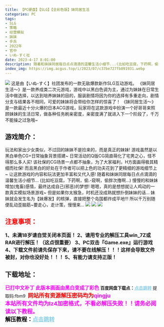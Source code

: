 ```yaml
---
title: 【PC硬盘】【SLG】【全彩色版】妹同居生活
categories: PC
tags:
- SLG
- 策略
- 经营模拟
- 妹妹
- 步兵
- 2022年
- 官中
- いぬ-すく社
date: 2023-4-17 8:01:00
description: 随着和妹妹同居每日点点滴滴的温馨生活小细节...(比如吃豆腐，下药啊，偷.-窥啊，偷胖次撸啊...)慢慢的和妹妹增加(鬼畜)感情，最终达成自己(邪恶)的梦想!嗯嗯，真的是想想就让人鸡动的一款真实模拟场景游戏~但是如果你太猴急，时机还没成熟就想扑倒妹妹的话...妹妹就会发生名为【妹爆发】的核弹，直接把整个岛国都炸成平地!!!所以千万别随便乱动歪脑筋~要走心，走计策，慢慢来...
index_img: https://img.acgus.top/i/2023/07/c37be727fb091931.webp
---
```

![](https://img.acgus.top/i/2023/07/c37be727fb091931.webp)
这是由【いぬ-すく】社团发布的一款无敌爆款新作SLG互动游戏。
《妹同居生活～》是一款养成类二次元游戏，游戏中以黑白色调为主，通过为妹妹在日常生活中做选择，以达到培养妹妹的目的，服装剧情将因为你的选择有多重走向，剧情分支与结果各不相同，可爱的妹妹将会带给你怎样的惊喜了！
《妹同居生活～》是一款最近十分火爆的日本ACG游戏，玩家将在这款游戏中扮演一个好哥哥来照顾妹妹的生活日常，做各种任务刷亲密度，亲密度满了就进入下一个阶段了，千万不能操之过急哦~

## 游戏简介：
玩法和家出少女类似，不过回的妹妹不是捡来的，而是真正的妹妹!
游戏虽然是以黑白单色CG+日常抽象背景搭建~
日常活动的Q版CG简直萌化了宅男之心，怪不得那么多人买!
该社保的CG场景一点都不抽象，为了大家福利，H方面画得极其精细而社保!
而且黑白的好处在于作者可以把上色的功夫花到了更精细的游戏细节上~
让这款游戏的内容和玩法更加丰富和又代入感!
随着和妹妹同居每日点点滴滴的温馨生活小细节...
(比如吃豆腐，下药啊，偷.-窥啊，偷胖次撸啊...)
慢慢的和妹妹增加(鬼畜)感情，最终达成自己(邪恶)的梦想!
嗯嗯，真的是想想就让人鸡动的一款真实模拟场景游戏~
但是如果你太猴急，时机还没成熟就想扑倒妹妹的话...
妹妹就会发生名为【妹爆发】的核弹，直接把整个岛国都炸成平地!!!
所以千万别随便乱动歪脑筋~要走心，走计策，慢慢来...
![](https://img.acgus.top/i/2023/07/d4e4fc5772091937.webp)
![](https://img.acgus.top/i/2023/07/42aab0a71b091935.webp)
![](https://img.acgus.top/i/2023/07/b1f8f19fbf091933.webp)




## <font color=#FF0000 >注意事项：</font>
<font size=3><b>1、未满18岁请自觉关闭本页面！
2、请用专业的解压工具win_7Z或RAR进行解压！（这点很重要）
3、PC双击『Game.exe』运行游戏
4、下载文件前请先保存下来，请不要在线解压！！！这样会导致文件被封，对你也没好处！！！
5、有能力请支持正版！</b></font>

## 下载地址：
<font color=#FF00FF size=3><b>已打中文补丁</b></font>
<font color=#FF00FF size=3>**此版本画面由黑白变成了彩色**</font>
<b>百度网盘下载点：</b><a href="https://pan.baidu.com/s/1aSYbwCsz9pAUpP4tB9PeQw?pwd=fbm9" style="color: #87CEEB;"><b>点击跳转</b></a> 提取码:fbm9
<a style="padding: 0" href="https://post.qingju.org/AD/"><img style="max-width:100%" src="https://img.acgus.top/i/2024/07/478f689b8021d8d499ab43d21acf137a.gif" alt=""></a>
<b><font color=#FF0000 size=4>网站所有资源解压密码均为</b></font><b><font color=#FF00FF size=4>qingju</font><font color=#FF0000 ></font></b><br><b><font color=#FF00FF size=4>本站所有文件均为lz4加密格式，不看必解压失败！！请务必阅读以下教程。</b></font><br><b><font color=#000 size=4>解压教程：</b><a href="https://post.qingju.org/tutorial/000/" style="color: #87CEEB;"><b>点击跳转</b></a>
